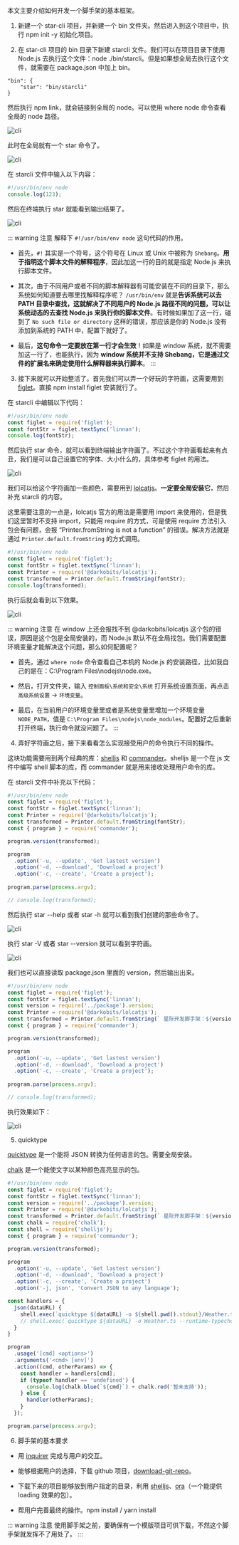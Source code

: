 本文主要介绍如何开发一个脚手架的基本框架。

1. 新建一个 star-cli 项目，并新建一个 bin 文件夹。然后进入到这个项目中，执行 npm init -y 初始化项目。

2. 在 star-cli 项目的 bin 目录下新建 starcli 文件。我们可以在项目目录下使用 Node.js 去执行这个文件：node ./bin/starcli。但是如果想全局去执行这个文件，就需要在 package.json 中加上 bin。

```
"bin": {
    "star": "bin/starcli"
}
```

然后执行 npm link，就会链接到全局的 node。可以使用 where node 命令查看全局的 node 路径。

![cli](../.vuepress/public/assets/image/engineering/cli2.png 'cli')

此时在全局就有一个 star 命令了。

![cli](../.vuepress/public/assets/image/engineering/cli3.png 'cli')

在 starcli 文件中输入以下内容：

```js
#!/usr/bin/env node
console.log(123);
```

然后在终端执行 star 就能看到输出结果了。

![cli](../.vuepress/public/assets/image/engineering/cli4.png 'cli')

::: warning 注意
解释下 `#!/usr/bin/env node` 这句代码的作用。

- 首先，`#!` 其实是一个符号，这个符号在 Linux 或 Unix 中被称为 `Shebang`。**用于指明这个脚本文件的解释程序**，因此加这一行的目的就是指定 Node.js 来执行脚本文件。

- 其次，由于不同用户或者不同的脚本解释器有可能安装在不同的目录下，那么系统如何知道要去哪里找解释程序呢？ `/usr/bin/env` 就是**告诉系统可以去 PATH 目录中查找，这就解决了不同用户的 Node.js 路径不同的问题，可以让系统动态的去查找 Node.js 来执行你的脚本文件**。有时候如果加了这一行，碰到了 `No such file or directory` 这样的错误，那应该是你的 Node.js 没有添加到系统的 PATH 中，配置下就好了。

- 最后，**这句命令一定要放在第一行才会生效**！如果是 window 系统，就不需要加这一行了，也能执行，因为 **window 系统并不支持 Shebang，它是通过文件的扩展名来确定使用什么解释器来执行脚本**。
:::

3. 接下来就可以开始整活了。首先我们可以弄一个好玩的字符画，这需要用到 [figlet](https://www.npmjs.com/package/figlet)。直接 npm install figlet 安装就行了。

在 starcli 中编辑以下代码：

```js
#!/usr/bin/env node
const figlet = require('figlet');
const fontStr = figlet.textSync('linnan');
console.log(fontStr);
```

然后执行 star 命令，就可以看到终端输出字符画了。不过这个字符画看起来有点丑，我们是可以自己设置它的字体、大小什么的，具体参考 figlet 的用法。

![cli](../.vuepress/public/assets/image/engineering/cli5.png 'cli')

我们可以给这个字符画加一些颜色，需要用到 [lolcatjs](https://www.npmjs.com/package/@darkobits/lolcatjs)。**一定要全局安装它**，然后补充 starcli 的内容。

这里需要注意的一点是，lolcatjs 官方的用法是需要用 import 来使用的，但是我们这里暂时不支持 import，只能用 require 的方式，可是使用 require 方法引入包会有问题，会报 “Printer.fromString is not a function” 的错误。解决方法就是通过 `Printer.default.fromString` 的方式调用。

```js
#!/usr/bin/env node
const figlet = require('figlet');
const fontStr = figlet.textSync('linnan');
const Printer = require('@darkobits/lolcatjs');
const transformed = Printer.default.fromString(fontStr);
console.log(transformed);
```

执行后就会看到以下效果。

![cli](../.vuepress/public/assets/image/engineering/cli6.png 'cli')

::: warning 注意
在 window 上还会报找不到 @darkobits/lolcatjs 这个包的错误，原因是这个包是全局安装的，而 Node.js 默认不在全局找包。我们需要配置环境变量才能解决这个问题，那么如何配置呢？

- 首先，通过 `where node` 命令查看自己本机的 Node.js 的安装路径，比如我自己的是在：C:\Program Files\nodejs\node.exe。 

- 然后，打开文件夹，输入 `控制面板\系统和安全\系统` 打开系统设置页面，再点击 `高级系统设置` -> `环境变量`。

- 最后，在当前用户的环境变量里或者是系统变量里增加一个环境变量 `NODE_PATH`，值是 `C:\Program Files\nodejs\node_modules`。配置好之后重新打开终端，执行命令就没问题了。
:::

4. 弄好字符画之后，接下来看看怎么实现接受用户的命令执行不同的操作。

这块功能需要用到两个经典的库：[shelljs](https://www.npmjs.com/package/shelljs) 和 [commander](https://www.npmjs.com/package/commander)。shelljs 是一个在 js 文件中编写 shell 脚本的库，而 commander 就是用来接收处理用户命令的库。

在 starcli 文件中补充以下代码：

```js
#!/usr/bin/env node
const figlet = require('figlet');
const fontStr = figlet.textSync('linnan');
const Printer = require('@darkobits/lolcatjs');
const transformed = Printer.default.fromString(fontStr);
const { program } = require('commander');

program.version(transformed);

program
  .option('-u, --update', 'Get lastest version')
  .option('-d, --download', 'Download a project')
  .option('-c, --create', 'Create a project');
 
program.parse(process.argv);

// console.log(transformed);
```

然后执行 star --help 或者 star -h 就可以看到我们创建的那些命令了。

![cli](../.vuepress/public/assets/image/engineering/cli7.png 'cli')

执行 star -V 或者 star --version 就可以看到字符画。

![cli](../.vuepress/public/assets/image/engineering/cli8.png 'cli')

我们也可以直接读取 package.json 里面的 version，然后输出出来。

```js
#!/usr/bin/env node
const figlet = require('figlet');
const fontStr = figlet.textSync('linnan');
const version = require('../package').version;
const Printer = require('@darkobits/lolcatjs');
const transformed = Printer.default.fromString(` 星际开发脚手架：${version} \n ${fontStr}`);
const { program } = require('commander');

program.version(transformed);

program
  .option('-u, --update', 'Get lastest version')
  .option('-d, --download', 'Download a project')
  .option('-c, --create', 'Create a project');
 
program.parse(process.argv);

// console.log(transformed);
```

执行效果如下：

![cli](../.vuepress/public/assets/image/engineering/cli9.png 'cli')

5. quicktype

[quicktype](https://quicktype.io/) 是一个能将 JSON 转换为任何语言的包。需要全局安装。

[chalk](https://www.npmjs.com/package/chalk) 是一个能使文字以某种颜色高亮显示的包。

```js
#!/usr/bin/env node
const figlet = require('figlet');
const fontStr = figlet.textSync('linnan');
const version = require('../package').version;
const Printer = require('@darkobits/lolcatjs');
const transformed = Printer.default.fromString(` 星际开发脚手架：${version} \n ${fontStr}`);
const chalk = require('chalk');
const shell = require('shelljs');
const { program } = require('commander');

program.version(transformed);

program
  .option('-u, --update', 'Get lastest version')
  .option('-d, --download', 'Download a project')
  .option('-c, --create', 'Create a project')
  .option('-j, json', 'Convert JSON to any language');

const handlers = {
  json(dataURL) {
    shell.exec(`quicktype ${dataURL} -o ${shell.pwd().stdout}/Weather.ts --runtime-typecheck`);
    // shell.exec(`quicktype ${dataURL} -o Weather.ts --runtime-typecheck`);
  }
}

program
  .usage('[cmd] <options>')
  .arguments('<cmd> [env]')
  .action((cmd, otherParams) => {
    const handler = handlers[cmd];
    if (typeof handler == 'undefined') {
      console.log(chalk.blue(`${cmd}`) + chalk.red('暂未支持'));
    } else {
      handler(otherParams);
    }
  });

program.parse(process.argv);
```

6. 脚手架的基本要求

- 用 [inquirer](https://www.npmjs.com/package/inquirer) 完成与用户的交互。

- 能够根据用户的选择，下载 github 项目，[download-git-repo](https://www.npmjs.com/package/download-git-repo)。

- 下载下来的项目能够放到用户指定的目录，利用 [shelljs](https://www.npmjs.com/package/shelljs)、[ora](https://www.npmjs.com/package/ora)（一个能提供 loading 效果的包）。

- 帮用户完善最终的操作。npm install / yarn install

::: warning 注意
使用脚手架之前，要确保有一个模版项目可供下载，不然这个脚手架就发挥不了用处了。
:::